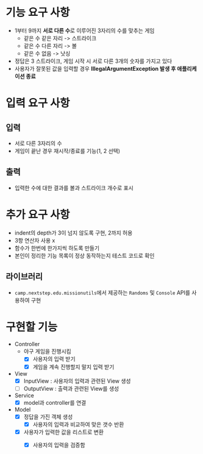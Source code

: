# 기능 요구 사항

- 1부터 9까지 **서로 다른 수**로 이루어진 3자리의 수를 맞추는 게임
  - 같은 수 같은 자리 -> 스트라이크
  - 같은 수 다른 자리 -> 볼
  - 같은 수 없음 -> 낫싱
- 정답은 3 스트라이크, 게임 시작 시 서로 다른 3개의 숫자를 가지고 있다
- 사용자가 잘못된 값을 입력할 경우 **IllegalArgumentException 발생 후 애플리케이션 종료**

# 입력 요구 사항

## 입력

- 서로 다른 3자리의 수
- 게임이 끝난 경우 재시작/종료를 기능(1, 2 선택)

## 출력

- 입력한 수에 대한 결과를 볼과 스트라이크 개수로 표시

# 추가 요구 사항

- indent의 depth가 3이 넘지 않도록 구현, 2까지 허용
- 3항 연산자 사용 x
- 함수가 한번에 한가지씩 하도록 만들기
- 본인이 정리한 기능 목록이 정상 동작하는지 테스트 코드로 확인

## 라이브러리

- `camp.nextstep.edu.missionutils`에서 제공하는 `Randoms` 및 `Console` API를 사용하여 구현

# 구현할 기능

- Controller
  - 야구 게임을 진행시킴
    - [x] 사용자의 입력 받기
    - [x] 게임을 계속 진행할지 말지 입력 받기
- View
  - [x] InputView : 사용자의 입력과 관련된 View 생성
  - [ ] OutputView : 출력과 관련된 View를 생성
- Service
  - [x] model과 controller를 연결
- Model
  - [x] 정답을 가진 객체 생성
    - [x] 사용자의 입력과 비교하여 맞은 갯수 반환
  - [x] 사용자가 입력한 값을 리스트로 변환
    - [x] 사용자의 입력을 검증함
  